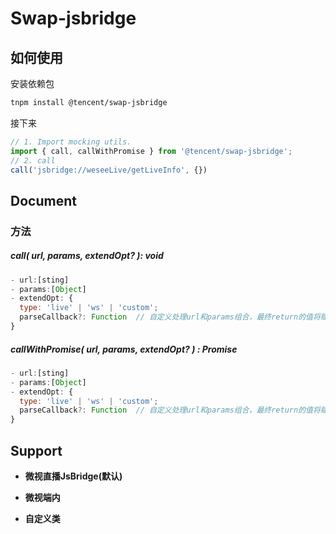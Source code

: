 <p align="center">
  <h1>Swap-jsbridge</h1>
</p>

## 如何使用
安装依赖包
```bash
tnpm install @tencent/swap-jsbridge
```
接下来
```js
// 1. Import mocking utils.
import { call, callWithPromise } from '@tencent/swap-jsbridge';
// 2. call
call('jsbridge://weseeLive/getLiveInfo', {})
```

## Document
### 方法
##### call( url, params, extendOpt? ): void
```js
- url:[sting]
- params:[Object]
- extendOpt: {
  type: 'live' | 'ws' | 'custom';
  parseCallback?: Function  // 自定义处理url和params组合，最终return的值将赋予给iframe.src, 时机：type为custom时，被调用
}
```
##### callWithPromise( url, params, extendOpt? ) : Promise
```js
- url:[sting]
- params:[Object]
- extendOpt: {
  type: 'live' | 'ws' | 'custom';
  parseCallback?: Function  // 自定义处理url和params组合，最终return的值将赋予给iframe.src, 时机：type为custom时，被调用
}
```
## Support
- **微视直播JsBridge(默认)**

- **微视端内**

- **自定义类**